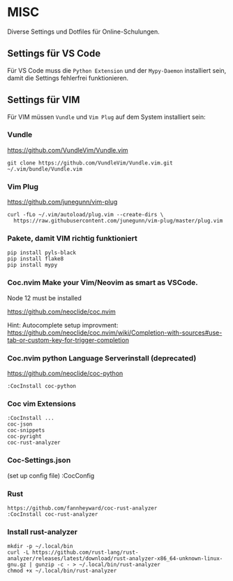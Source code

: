 # MISC
Diverse Settings und Dotfiles für Online-Schulungen.

## Settings für VS Code
Für VS Code muss die `Python Extension` und der `Mypy-Daemon` installiert sein,
damit die Settings fehlerfrei funktionieren.

## Settings für VIM
Für VIM müssen `Vundle` und `Vim Plug` auf dem System installiert sein:

### Vundle
https://github.com/VundleVim/Vundle.vim

    git clone https://github.com/VundleVim/Vundle.vim.git ~/.vim/bundle/Vundle.vim

### Vim Plug
https://github.com/junegunn/vim-plug

    curl -fLo ~/.vim/autoload/plug.vim --create-dirs \
      https://raw.githubusercontent.com/junegunn/vim-plug/master/plug.vim


### Pakete, damit VIM richtig funktioniert 

    pip install pyls-black
    pip install flake8
    pip install mypy 


### Coc.nvim Make your Vim/Neovim as smart as VSCode. 
Node 12 must be installed

https://github.com/neoclide/coc.nvim

Hint: Autocomplete setup improvment:
https://github.com/neoclide/coc.nvim/wiki/Completion-with-sources#use-tab-or-custom-key-for-trigger-completion


### Coc.nvim python Language Serverinstall (deprecated)
https://github.com/neoclide/coc-python
  
    :CocInstall coc-python

### Coc vim Extensions

    :CocInstall ...
    coc-json
    coc-snippets
    coc-pyright
    coc-rust-analyzer

### Coc-Settings.json
(set up config file)
:CocConfig 

### Rust
    https://github.com/fannheyward/coc-rust-analyzer
    :CocInstall coc-rust-analyzer

### Install rust-analyzer
    mkdir -p ~/.local/bin
    curl -L https://github.com/rust-lang/rust-analyzer/releases/latest/download/rust-analyzer-x86_64-unknown-linux-gnu.gz | gunzip -c - > ~/.local/bin/rust-analyzer
    chmod +x ~/.local/bin/rust-analyzer



